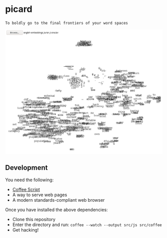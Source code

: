 # picard #

    To boldly go to the final frontiers of your word spaces

![Screenshot](screenshot.png)

## Development ##

You need the following:

* [Coffee Script][coffee]
* A way to serve web pages
* A modern standards-compliant web browser

[coffee]: http://coffeescript.org/

Once you have installed the above dependencies:

* Clone this repository
* Enter the directory and run: `coffee --watch --output src/js src/coffee`
* Get hacking!
